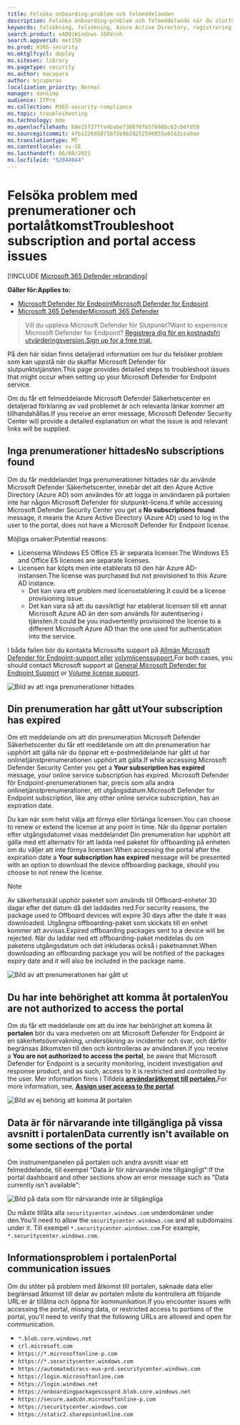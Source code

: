 ```yaml
---
title: Felsöka onboarding-problem och felmeddelanden
description: Felsöka onboarding-problem och felmeddelande när du slutför installationen av Microsoft Defender för Endpoint.
keywords: felsökning, felsökning, Azure Active Directory, registrering, felmeddelande, felmeddelanden, microsoft defender för slutpunkt
search.product: eADQiWindows 10XVcnh
search.appverid: met150
ms.prod: m365-security
ms.mktglfcycl: deploy
ms.sitesec: library
ms.pagetype: security
ms.author: macapara
author: mjcaparas
localization_priority: Normal
manager: dansimp
audience: ITPro
ms.collection: M365-security-compliance
ms.topic: troubleshooting
ms.technology: mde
ms.openlocfilehash: b8e15f27ffe4babe730870fb576980c62cb0fd59
ms.sourcegitcommit: 4fb1226d5875bf5b9b29252596855a6562cea9ae
ms.translationtype: MT
ms.contentlocale: sv-SE
ms.lasthandoff: 06/08/2021
ms.locfileid: "52844044"
---
```

# <a name="troubleshoot-subscription-and-portal-access-issues"></a><span data-ttu-id="9be21-104">Felsöka problem med prenumerationer och portalåtkomst</span><span class="sxs-lookup"><span data-stu-id="9be21-104">Troubleshoot subscription and portal access issues</span></span>

[!INCLUDE [Microsoft 365 Defender rebranding](../../includes/microsoft-defender.md)]

<span data-ttu-id="9be21-105">**Gäller för:**</span><span class="sxs-lookup"><span data-stu-id="9be21-105">**Applies to:**</span></span>
- [<span data-ttu-id="9be21-106">Microsoft Defender för Endpoint</span><span class="sxs-lookup"><span data-stu-id="9be21-106">Microsoft Defender for Endpoint</span></span>](https://go.microsoft.com/fwlink/p/?linkid=2154037)
- [<span data-ttu-id="9be21-107">Microsoft 365 Defender</span><span class="sxs-lookup"><span data-stu-id="9be21-107">Microsoft 365 Defender</span></span>](https://go.microsoft.com/fwlink/?linkid=2118804)

><span data-ttu-id="9be21-108">Vill du uppleva Microsoft Defender för Slutpunkt?</span><span class="sxs-lookup"><span data-stu-id="9be21-108">Want to experience Microsoft Defender for Endpoint?</span></span> [<span data-ttu-id="9be21-109">Registrera dig för en kostnadsfri utvärderingsversion.</span><span class="sxs-lookup"><span data-stu-id="9be21-109">Sign up for a free trial.</span></span>](https://www.microsoft.com/microsoft-365/windows/microsoft-defender-atp?ocid=docs-wdatp-troublshootonboarding-abovefoldlink)

<span data-ttu-id="9be21-110">På den här sidan finns detaljerad information om hur du felsöker problem som kan uppstå när du skaffar Microsoft Defender för slutpunktstjänsten.</span><span class="sxs-lookup"><span data-stu-id="9be21-110">This page provides detailed steps to troubleshoot issues that might occur when setting up your Microsoft Defender for Endpoint service.</span></span>

<span data-ttu-id="9be21-111">Om du får ett felmeddelande Microsoft Defender Säkerhetscenter en detaljerad förklaring av vad problemet är och relevanta länkar kommer att tillhandahållas.</span><span class="sxs-lookup"><span data-stu-id="9be21-111">If you receive an error message, Microsoft Defender Security Center will provide a detailed explanation on what the issue is and relevant links will be supplied.</span></span>

## <a name="no-subscriptions-found"></a><span data-ttu-id="9be21-112">Inga prenumerationer hittades</span><span class="sxs-lookup"><span data-stu-id="9be21-112">No subscriptions found</span></span>

<span data-ttu-id="9be21-113">Om du får meddelandet Inga prenumerationer  hittades när du använde Microsoft Defender Säkerhetscenter, innebär det att den Azure Active Directory (Azure AD) som användes för att logga in användaren på portalen inte har någon Microsoft Defender för slutpunkt-licens.</span><span class="sxs-lookup"><span data-stu-id="9be21-113">If while accessing Microsoft Defender Security Center you get a **No subscriptions found** message, it means the Azure Active Directory (Azure AD) used to log in the user to the portal, does not have a Microsoft Defender for Endpoint license.</span></span>

<span data-ttu-id="9be21-114">Möjliga orsaker:</span><span class="sxs-lookup"><span data-stu-id="9be21-114">Potential reasons:</span></span>
- <span data-ttu-id="9be21-115">Licenserna Windows E5 Office E5 är separata licenser.</span><span class="sxs-lookup"><span data-stu-id="9be21-115">The Windows E5 and Office E5 licenses are separate licenses.</span></span>
- <span data-ttu-id="9be21-116">Licensen har köpts men inte etablerats till den här Azure AD-instansen.</span><span class="sxs-lookup"><span data-stu-id="9be21-116">The license was purchased but not provisioned to this Azure AD instance.</span></span>
    - <span data-ttu-id="9be21-117">Det kan vara ett problem med licensetablering.</span><span class="sxs-lookup"><span data-stu-id="9be21-117">It could be a license provisioning issue.</span></span>
    - <span data-ttu-id="9be21-118">Det kan vara så att du oavsiktligt har etablerat licensen till ett annat Microsoft Azure AD än den som används för autentisering i tjänsten.</span><span class="sxs-lookup"><span data-stu-id="9be21-118">It could be you inadvertently provisioned the license to a different Microsoft Azure AD than the one used for authentication into the service.</span></span>

<span data-ttu-id="9be21-119">I båda fallen bör du kontakta Microsofts support på [Allmän Microsoft Defender för Endpoint-support eller](https://support.microsoft.com/getsupport?wf=0&tenant=ClassicCommercial&oaspworkflow=start_1.0.0.0&locale=en-us&supportregion=en-us&pesid=16055&ccsid=636419533611396913) [volymlicenssupport.](https://www.microsoft.com/licensing/servicecenter/Help/Contact.aspx)</span><span class="sxs-lookup"><span data-stu-id="9be21-119">For both cases, you should contact Microsoft support at [General Microsoft Defender for Endpoint Support](https://support.microsoft.com/getsupport?wf=0&tenant=ClassicCommercial&oaspworkflow=start_1.0.0.0&locale=en-us&supportregion=en-us&pesid=16055&ccsid=636419533611396913) or [Volume license support](https://www.microsoft.com/licensing/servicecenter/Help/Contact.aspx).</span></span>

![Bild av att inga prenumerationer hittades](images/atp-no-subscriptions-found.png)

## <a name="your-subscription-has-expired"></a><span data-ttu-id="9be21-121">Din prenumeration har gått ut</span><span class="sxs-lookup"><span data-stu-id="9be21-121">Your subscription has expired</span></span>

<span data-ttu-id="9be21-122">Om ett meddelande om att din  prenumeration Microsoft Defender Säkerhetscenter du får ett meddelande om att din prenumeration har upphört att gälla när du öppnar ett e-postmeddelande har gått ut har onlinetjänstprenumerationen upphört att gälla.</span><span class="sxs-lookup"><span data-stu-id="9be21-122">If while accessing Microsoft Defender Security Center you get a **Your subscription has expired** message, your online service subscription has expired.</span></span> <span data-ttu-id="9be21-123">Microsoft Defender för Endpoint-prenumerationen har, precis som alla andra onlinetjänstprenumerationer, ett utgångsdatum.</span><span class="sxs-lookup"><span data-stu-id="9be21-123">Microsoft Defender for Endpoint subscription, like any other online service subscription, has an expiration date.</span></span> 

<span data-ttu-id="9be21-124">Du kan när som helst välja att förnya eller förlänga licensen.</span><span class="sxs-lookup"><span data-stu-id="9be21-124">You can choose to renew or extend the license at any point in time.</span></span> <span data-ttu-id="9be21-125">När du öppnar portalen efter  utgångsdatumet visas meddelandet Din prenumeration har upphört att gälla med ett alternativ för att ladda ned paketet för offboarding på enheten om du väljer att inte förnya licensen.</span><span class="sxs-lookup"><span data-stu-id="9be21-125">When accessing the portal after the expiration date a **Your subscription has expired** message will be presented with an option to download the device offboarding package, should you choose to not renew the license.</span></span>

> [!NOTE]
> <span data-ttu-id="9be21-126">Av säkerhetsskäl upphör paketet som används till Offboard-enheter 30 dagar efter det datum då det laddades ned.</span><span class="sxs-lookup"><span data-stu-id="9be21-126">For security reasons, the package used to Offboard devices will expire 30 days after the date it was downloaded.</span></span> <span data-ttu-id="9be21-127">Utgångna offboarding-paket som skickats till en enhet kommer att avvisas.</span><span class="sxs-lookup"><span data-stu-id="9be21-127">Expired offboarding packages sent to a device will be rejected.</span></span> <span data-ttu-id="9be21-128">När du laddar ned ett offboarding-paket meddelas du om paketens utgångsdatum och det inkluderas också i paketnamnet.</span><span class="sxs-lookup"><span data-stu-id="9be21-128">When downloading an offboarding package you will be notified of the packages expiry date and it will also be included in the package name.</span></span>

![Bild av att prenumerationen har gått ut](images/atp-subscription-expired.png)

## <a name="you-are-not-authorized-to-access-the-portal"></a><span data-ttu-id="9be21-130">Du har inte behörighet att komma åt portalen</span><span class="sxs-lookup"><span data-stu-id="9be21-130">You are not authorized to access the portal</span></span>

<span data-ttu-id="9be21-131">Om du får ett meddelande om att du inte har behörighet att komma åt **portalen** bör du vara medveten om att Microsoft Defender för Endpoint är en säkerhetsövervakning, undersökning av incidenter och svar, och därför begränsas åtkomsten till den och kontrolleras av användaren.</span><span class="sxs-lookup"><span data-stu-id="9be21-131">If you receive a **You are not authorized to access the portal**, be aware that Microsoft Defender for Endpoint is a security monitoring, incident investigation and response product, and as such, access to it is restricted and controlled by the user.</span></span>
<span data-ttu-id="9be21-132">Mer information finns i Tilldela [**användaråtkomst till portalen.**](/windows/threat-protection/windows-defender-atp/assign-portal-access-windows-defender-advanced-threat-protection)</span><span class="sxs-lookup"><span data-stu-id="9be21-132">For more information, see, [**Assign user access to the portal**](/windows/threat-protection/windows-defender-atp/assign-portal-access-windows-defender-advanced-threat-protection).</span></span>

![Bild av ej behörig att komma åt portalen](images/atp-not-authorized-to-access-portal.png)

## <a name="data-currently-isnt-available-on-some-sections-of-the-portal"></a><span data-ttu-id="9be21-134">Data är för närvarande inte tillgängliga på vissa avsnitt i portalen</span><span class="sxs-lookup"><span data-stu-id="9be21-134">Data currently isn't available on some sections of the portal</span></span>
<span data-ttu-id="9be21-135">Om instrumentpanelen på portalen och andra avsnitt visar ett felmeddelande, till exempel "Data är för närvarande inte tillgängligt":</span><span class="sxs-lookup"><span data-stu-id="9be21-135">If the portal dashboard and other sections show an error message such as "Data currently isn't available":</span></span>

![Bild på data som för närvarande inte är tillgängliga](images/atp-data-not-available.png)

<span data-ttu-id="9be21-137">Du måste tillåta alla `securitycenter.windows.com` underdomäner under den.</span><span class="sxs-lookup"><span data-stu-id="9be21-137">You'll need to allow the `securitycenter.windows.com` and all subdomains under it.</span></span> <span data-ttu-id="9be21-138">Till exempel `*.securitycenter.windows.com`.</span><span class="sxs-lookup"><span data-stu-id="9be21-138">For example, `*.securitycenter.windows.com`.</span></span>


## <a name="portal-communication-issues"></a><span data-ttu-id="9be21-139">Informationsproblem i portalen</span><span class="sxs-lookup"><span data-stu-id="9be21-139">Portal communication issues</span></span>
<span data-ttu-id="9be21-140">Om du stöter på problem med åtkomst till portalen, saknade data eller begränsad åtkomst till delar av portalen måste du kontrollera att följande URL:er är tillåtna och öppna för kommunikation.</span><span class="sxs-lookup"><span data-stu-id="9be21-140">If you encounter issues with accessing the portal, missing data, or restricted access to portions of the portal, you'll need to verify that the following URLs are allowed and open for communication.</span></span>

- `*.blob.core.windows.net`
- `crl.microsoft.com`
- `https://*.microsoftonline-p.com`
- `https://*.securitycenter.windows.com` 
- `https://automatediracs-eus-prd.securitycenter.windows.com`
- `https://login.microsoftonline.com`
- `https://login.windows.net`
- `https://onboardingpackagescusprd.blob.core.windows.net`
- `https://secure.aadcdn.microsoftonline-p.com` 
- `https://securitycenter.windows.com` 
- `https://static2.sharepointonline.com` 



